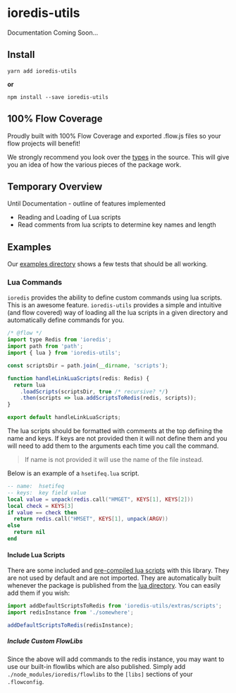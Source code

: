# ioredis-utils

Documentation Coming Soon...

## Install

```
yarn add ioredis-utils
```

**or**

```
npm install --save ioredis-utils
```

## 100% Flow Coverage

Proudly built with 100% Flow Coverage and exported .flow.js files so your flow
projects will benefit!

We strongly recommend you look over the
[types](https://github.com/Dash-OS/ioredis-utils/tree/master/src/types/index.js)
in the source. This will give you an idea of how the various pieces of the
package work.

## Temporary Overview

Until Documentation - outline of features implemented

* Reading and Loading of Lua scripts
* Read comments from lua scripts to determine key names and length

## Examples

Our
[examples directory](https://github.com/Dash-OS/ioredis-utils/tree/master/examples)
shows a few tests that should be all working.

### Lua Commands

`ioredis` provides the ability to define custom commands using lua scripts. This
is an awesome feature. `ioredis-utils` provides a simple and intuitive (and flow
covered) way of loading all the lua scripts in a given directory and
automatically define commands for you.

```js
/* @flow */
import type Redis from 'ioredis';
import path from 'path';
import { lua } from 'ioredis-utils';

const scriptsDir = path.join(__dirname, 'scripts');

function handleLinkLuaScripts(redis: Redis) {
  return lua
    .loadScripts(scriptsDir, true /* recursive? */)
    .then(scripts => lua.addScriptsToRedis(redis, scripts));
}

export default handleLinkLuaScripts;
```

The lua scripts should be formatted with comments at the top defining the name
and keys. If keys are not provided then it will not define them and you will
need to add them to the arguments each time you call the command.

> If name is not provided it will use the name of the file instead.

Below is an example of a `hsetifeq.lua` script.

```lua
-- name:  hsetifeq
-- keys:  key field value
local value = unpack(redis.call("HMGET", KEYS[1], KEYS[2]))
local check = KEYS[3]
if value == check then
  return redis.call("HMSET", KEYS[1], unpack(ARGV))
else
  return nil
end
```

#### Include Lua Scripts

There are some included and
[pre-compiled lua scripts](https://github.com/Dash-OS/ioredis-utils/blob/master/src/extras/scripts.js)
with this library. They are not used by default and are not imported. They are
automatically built whenever the package is published from the
[lua directory](https://github.com/Dash-OS/ioredis-utils/tree/master/lua). You
can easily add them if you wish:

```js
import addDefaultScriptsToRedis from 'ioredis-utils/extras/scripts';
import redisInstance from './somewhere';

addDefaultScriptsToRedis(redisInstance);
```

##### Include Custom FlowLibs

Since the above will add commands to the redis instance, you may want to use our
built-in flowlibs which are also published. Simply add
`./node_modules/ioredis/flowlibs` to the `[libs]` sections of your
`.flowconfig`.
